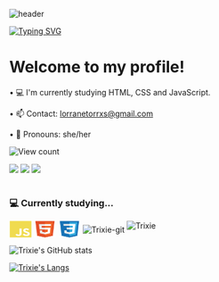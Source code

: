![header](https://capsule-render.vercel.app/api?type=waving&color=FFB3E7&height=200&section=header)

[![Typing SVG](https://readme-typing-svg.herokuapp.com?font=Fira+Code&weight=300&size=50&duration=4000&pause=1000&color=FA86D6&center=true&vCenter=true&random=false&width=1000&lines=Hey,%2C+my+name+is+Lorrane;I'm+22+years+old;I'm+a+Computer+Science+student;I'm+from+Brazil;Welcome!%3A)](https://git.io/typing-svg)

### <h1>Welcome to my profile!</h1>

• 💻 I'm currently studying HTML, CSS and JavaScript.

• 📫 Contact: lorranetorrxs@gmail.com

• 🎀 Pronouns: she/her

![View count](https://komarev.com/ghpvc/?username=lorranetorresx&color=fa86d6)

<div> 
  <a href="https://www.instagram.com/codepontocom/"><img src="https://img.shields.io/badge/-Instagram-%23E4405F?style=for-the-badge&logo=instagram&logoColor=white" target="_blank"></a>
  <a href = "lorranetorrxs@gmail.com"><img src="https://img.shields.io/badge/-Gmail-%23333?style=for-the-badge&logo=gmail&logoColor=white" target="_blank"></a>
  <a href="https://www.linkedin.com/in/lorrane-torres-522801226/?trk=people-guest_people_search-card&originalSubdomain=br" target="_blank"><img src="https://img.shields.io/badge/-LinkedIn-%230077B5?style=for-the-badge&logo=linkedin&logoColor=white" target="_blank"></a> 
  </div>

<div style="display: inline_block"><br>
  <h3>💻 Currently studying...</h3>
  <img align="center" alt="Trixie-Js" height="30" width="40" src="https://raw.githubusercontent.com/devicons/devicon/master/icons/javascript/javascript-plain.svg">
  <img align="center" alt="Trixie-HTML" height="30" width="40" src="https://raw.githubusercontent.com/devicons/devicon/master/icons/html5/html5-original.svg">
  <img align="center" alt="Trixie-CSS" height="30" width="40" src="https://raw.githubusercontent.com/devicons/devicon/master/icons/css3/css3-original.svg">
  <img align="center" alt="Trixie-git" height=30 width="40" src="https://icongr.am/devicon/git-original.svg?size=128&color=currentColor"<br>
  <img align="top" alt="Trixie" height="200" width="200" src="https://i.pinimg.com/originals/66/2c/da/662cda1ea6bdac6afb16973961c2c8d1.gif">


![Trixie's GitHub stats](https://github-readme-stats.vercel.app/api?username=lorranetorresx&show_icons=true&theme=omni)

[![Trixie's Langs](https://github-readme-stats.vercel.app/api/top-langs/?username=lorranetorresx&layout=donut)](https://github.com/lorranetorresx/github-readme-stats)




